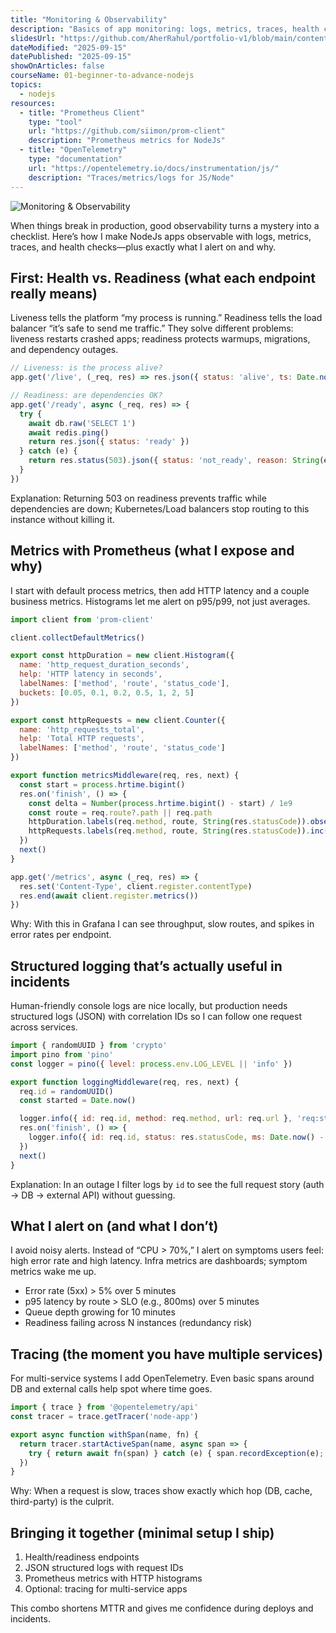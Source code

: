 ```yaml
---
title: "Monitoring & Observability"
description: "Basics of app monitoring: logs, metrics, traces, health checks, alerts; integrating popular tools and exposing Prometheus metrics."
slidesUrl: "https://github.com/AherRahul/portfolio-v1/blob/main/content/articles"
dateModified: "2025-09-15"
datePublished: "2025-09-15"
showOnArticles: false
courseName: 01-beginner-to-advance-nodejs
topics:
  - nodejs
resources:
  - title: "Prometheus Client"
    type: "tool"
    url: "https://github.com/siimon/prom-client"
    description: "Prometheus metrics for NodeJs"
  - title: "OpenTelemetry"
    type: "documentation"
    url: "https://opentelemetry.io/docs/instrumentation/js/"
    description: "Traces/metrics/logs for JS/Node"
---
```


![Monitoring & Observability](https://res.cloudinary.com/duojkrgue/image/upload/v1757930700/Portfolio/nodeJsCourse/33_ihknbh.png)

<!-- # 📖 My Personal Notes – Monitoring & Observability -->

When things break in production, good observability turns a mystery into a checklist. Here’s how I make NodeJs apps observable with logs, metrics, traces, and health checks—plus exactly what I alert on and why.

## First: Health vs. Readiness (what each endpoint really means)

Liveness tells the platform “my process is running.” Readiness tells the load balancer “it’s safe to send me traffic.” They solve different problems: liveness restarts crashed apps; readiness protects warmups, migrations, and dependency outages.

```js
// Liveness: is the process alive?
app.get('/live', (_req, res) => res.json({ status: 'alive', ts: Date.now() }))

// Readiness: are dependencies OK?
app.get('/ready', async (_req, res) => {
  try {
    await db.raw('SELECT 1')
    await redis.ping()
    return res.json({ status: 'ready' })
  } catch (e) {
    return res.status(503).json({ status: 'not_ready', reason: String(e) })
  }
})
```

Explanation: Returning 503 on readiness prevents traffic while dependencies are down; Kubernetes/Load balancers stop routing to this instance without killing it.

## Metrics with Prometheus (what I expose and why)

I start with default process metrics, then add HTTP latency and a couple business metrics. Histograms let me alert on p95/p99, not just averages.

```js
import client from 'prom-client'

client.collectDefaultMetrics()

export const httpDuration = new client.Histogram({
  name: 'http_request_duration_seconds',
  help: 'HTTP latency in seconds',
  labelNames: ['method', 'route', 'status_code'],
  buckets: [0.05, 0.1, 0.2, 0.5, 1, 2, 5]
})

export const httpRequests = new client.Counter({
  name: 'http_requests_total',
  help: 'Total HTTP requests',
  labelNames: ['method', 'route', 'status_code']
})

export function metricsMiddleware(req, res, next) {
  const start = process.hrtime.bigint()
  res.on('finish', () => {
    const delta = Number(process.hrtime.bigint() - start) / 1e9
    const route = req.route?.path || req.path
    httpDuration.labels(req.method, route, String(res.statusCode)).observe(delta)
    httpRequests.labels(req.method, route, String(res.statusCode)).inc()
  })
  next()
}

app.get('/metrics', async (_req, res) => {
  res.set('Content-Type', client.register.contentType)
  res.end(await client.register.metrics())
})
```

Why: With this in Grafana I can see throughput, slow routes, and spikes in error rates per endpoint.

## Structured logging that’s actually useful in incidents

Human-friendly console logs are nice locally, but production needs structured logs (JSON) with correlation IDs so I can follow one request across services.

```js
import { randomUUID } from 'crypto'
import pino from 'pino'
const logger = pino({ level: process.env.LOG_LEVEL || 'info' })

export function loggingMiddleware(req, res, next) {
  req.id = randomUUID()
  const started = Date.now()

  logger.info({ id: req.id, method: req.method, url: req.url }, 'req:start')
  res.on('finish', () => {
    logger.info({ id: req.id, status: res.statusCode, ms: Date.now() - started }, 'req:end')
  })
  next()
}
```

Explanation: In an outage I filter logs by `id` to see the full request story (auth → DB → external API) without guessing.

## What I alert on (and what I don’t)

I avoid noisy alerts. Instead of “CPU > 70%,” I alert on symptoms users feel: high error rate and high latency. Infra metrics are dashboards; symptom metrics wake me up.

- Error rate (5xx) > 5% over 5 minutes
- p95 latency by route > SLO (e.g., 800ms) over 5 minutes
- Queue depth growing for 10 minutes
- Readiness failing across N instances (redundancy risk)

## Tracing (the moment you have multiple services)

For multi-service systems I add OpenTelemetry. Even basic spans around DB and external calls help spot where time goes.

```js
import { trace } from '@opentelemetry/api'
const tracer = trace.getTracer('node-app')

export async function withSpan(name, fn) {
  return tracer.startActiveSpan(name, async span => {
    try { return await fn(span) } catch (e) { span.recordException(e); throw e } finally { span.end() }
  })
}
```

Why: When a request is slow, traces show exactly which hop (DB, cache, third-party) is the culprit.

## Bringing it together (minimal setup I ship)

1) Health/readiness endpoints
2) JSON structured logs with request IDs
3) Prometheus metrics with HTTP histograms
4) Optional: tracing for multi-service apps

This combo shortens MTTR and gives me confidence during deploys and incidents.


